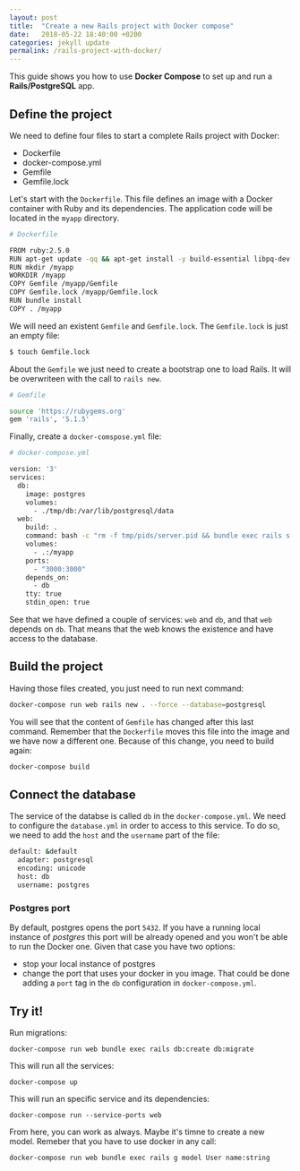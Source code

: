 ```yaml
---
layout: post
title:  "Create a new Rails project with Docker compose"
date:   2018-05-22 18:40:00 +0200
categories: jekyll update
permalink: /rails-project-with-docker/
---
```


This guide shows you how to use **Docker Compose** to set up and run a **Rails/PostgreSQL** app. 

## Define the project

We need to define four files to start a complete Rails project with Docker:

* Dockerfile
* docker-compose.yml
* Gemfile
* Gemfile.lock

Let's start with the `Dockerfile`. This file defines an image with a Docker container with Ruby and its dependencies. The application code will be located in the `myapp` directory.

```bash
# Dockerfile

FROM ruby:2.5.0
RUN apt-get update -qq && apt-get install -y build-essential libpq-dev nodejs
RUN mkdir /myapp
WORKDIR /myapp
COPY Gemfile /myapp/Gemfile
COPY Gemfile.lock /myapp/Gemfile.lock
RUN bundle install
COPY . /myapp
```

We will need an existent `Gemfile` and `Gemfile.lock`. The `Gemfile.lock` is just an empty file:

```sh
$ touch Gemfile.lock
```

About the `Gemfile` we just need to create a bootstrap one to load Rails. It will be overwriteen with the call to `rails new`.

```sh
# Gemfile

source 'https://rubygems.org'
gem 'rails', '5.1.5'
```

Finally, create a `docker-comspose.yml` file:

```bash
# docker-compose.yml

version: '3'
services:
  db:
    image: postgres
    volumes:
      - ./tmp/db:/var/lib/postgresql/data
  web:
    build: .
    command: bash -c "rm -f tmp/pids/server.pid && bundle exec rails s -p 3000 -b '0.0.0.0'"
    volumes:
      - .:/myapp
    ports:
      - "3000:3000"
    depends_on:
      - db
    tty: true
    stdin_open: true
```

See that we have defined a couple of services: `web` and `db`, and that `web` depends on `db`. That means that the web knows the existence and have access to the database.

## Build the project

Having those files created, you just need to run next command:


```sh
docker-compose run web rails new . --force --database=postgresql
```

You will see that the content of `Gemfile` has changed after this last command. Remember that the `Dockerfile` moves this file into the image and we have now a different one. Because of this change, you need to build again:

```sh
docker-compose build
```

## Connect the database

The service of the databse is called `db` in the `docker-compose.yml`. We need to configure the `database.yml` in order to access to this service. To do so, we need to add the `host` and the `username` part of the file:

```sh
default: &default
  adapter: postgresql
  encoding: unicode
  host: db
  username: postgres
```

### Postgres port

By default, postgres opens the port `5432`. If you have a running local instance of _postgres_ this port will be already opened and you won't be able to run the Docker one. Given that case you have two options:

 * stop your local instance of postgres
 * change the port that uses your docker in you image. That could be done adding a `port` tag in the `db` configuration in `docker-compose.yml`.

## Try it!

Run migrations:

```
docker-compose run web bundle exec rails db:create db:migrate
```

This will run all the services:

```
docker-compose up
```

This will run an specific service and its dependencies:

```
docker-compose run --service-ports web
```

From here, you can work as always. Maybe it's timne to create a new model. Remeber that you have to use docker in any call:

```sh
docker-compose run web bundle exec rails g model User name:string
```



